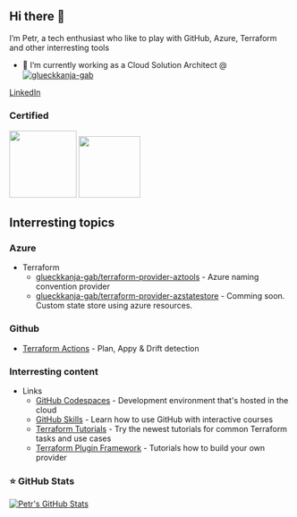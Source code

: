 ## Hi there 👋

I’m Petr, a tech enthusiast who like to play with GitHub, Azure, Terraform and other interresting tools

- 🔭 I’m currently working as a Cloud Solution Architect @ <a href="https://www.glueckkanja-gab.com/en" target="_blank"><img align="center" src="https://res.cloudinary.com/c4a8/image/upload/c_limit,f_auto,q_auto,dpr_auto,w_150/logos/gkgab-Logo-vektor.svg" alt="glueckkanja-gab" />

[LinkedIn](https://www.linkedin.com/in/petr-stupka)

### Certified

<p>
	<img src="https://images.credly.com/images/34880f37-8ec8-4542-a78a-73ba6647208e/image.png" width="120" />
	<img src="https://images.credly.com/images/99289602-861e-4929-8277-773e63a2fa6f/image.png" width="110" />
</p>

## Interresting topics

### Azure

* Terraform
	- [glueckkanja-gab/terraform-provider-aztools](https://github.com/glueckkanja-gab/terraform-provider-aztools) - Azure naming convention provider
	- [glueckkanja-gab/terraform-provider-azstatestore](https://github.com/glueckkanja-gab/terraform-provider-aztools) - Comming soon. Custom state store using azure resources.
	
### Github

- [Terraform Actions](https://github.com/petr-stupka/terraform-github-actions) - Plan, Appy & Drift detection

### Interresting content

* Links
	- [GitHub Codespaces](https://github.com/codespaces) - Development environment that's hosted in the cloud		
	- [GitHub Skills](https://skills.github.com) - Learn how to use GitHub with interactive courses
	- [Terraform Tutorials](https://developer.hashicorp.com/terraform/tutorials) - Try the newest tutorials for common Terraform tasks and use cases
	- [Terraform Plugin Framework](https://developer.hashicorp.com/terraform/tutorials/providers-plugin-framework?product_intent=terraform) - Tutorials how to build your own provider
		
### ⭐ GitHub Stats

[![Petr's GitHub Stats](https://github-readme-stats.vercel.app/api?username=petr-stupka&show_icons=true)](https://github.com/petr-stupka)
<!--
**petr-stupka/petr-stupka** is a ✨ _special_ ✨ repository because its `README.md` (this file) appears on your GitHub profile.

Here are some ideas to get you started:

- 🔭 I’m currently working on ...
- 🌱 I’m currently learning ...
- 👯 I’m looking to collaborate on ...
- 🤔 I’m looking for help with ...
- 💬 Ask me about ...
- 📫 How to reach me: ...
- 😄 Pronouns: ...
- ⚡ Fun fact: ...
-->
